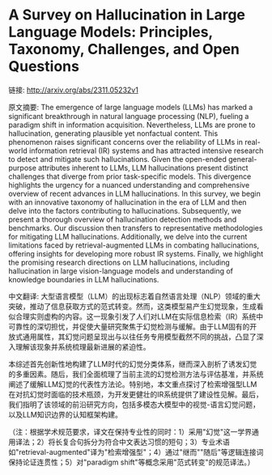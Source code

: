 # A Survey on Hallucination in Large Language Models: Principles, Taxonomy, Challenges, and Open Questions

链接: http://arxiv.org/abs/2311.05232v1

原文摘要:
The emergence of large language models (LLMs) has marked a significant
breakthrough in natural language processing (NLP), fueling a paradigm shift in
information acquisition. Nevertheless, LLMs are prone to hallucination,
generating plausible yet nonfactual content. This phenomenon raises significant
concerns over the reliability of LLMs in real-world information retrieval (IR)
systems and has attracted intensive research to detect and mitigate such
hallucinations. Given the open-ended general-purpose attributes inherent to
LLMs, LLM hallucinations present distinct challenges that diverge from prior
task-specific models. This divergence highlights the urgency for a nuanced
understanding and comprehensive overview of recent advances in LLM
hallucinations. In this survey, we begin with an innovative taxonomy of
hallucination in the era of LLM and then delve into the factors contributing to
hallucinations. Subsequently, we present a thorough overview of hallucination
detection methods and benchmarks. Our discussion then transfers to
representative methodologies for mitigating LLM hallucinations. Additionally,
we delve into the current limitations faced by retrieval-augmented LLMs in
combating hallucinations, offering insights for developing more robust IR
systems. Finally, we highlight the promising research directions on LLM
hallucinations, including hallucination in large vision-language models and
understanding of knowledge boundaries in LLM hallucinations.

中文翻译:
大型语言模型（LLM）的出现标志着自然语言处理（NLP）领域的重大突破，推动了信息获取方式的范式转变。然而，这类模型易产生幻觉现象，生成看似合理实则虚构的内容。这一现象引发了人们对LLM在实际信息检索（IR）系统中可靠性的深切担忧，并促使大量研究聚焦于幻觉检测与缓解。由于LLM固有的开放式通用属性，其幻觉问题呈现出与以往任务专用模型截然不同的挑战，凸显了深入理解该现象并系统梳理最新进展的紧迫性。

本综述首先创新性地构建了LLM时代的幻觉分类体系，继而深入剖析了诱发幻觉的多重因素。随后，我们全面梳理了当前主流的幻觉检测方法与评估基准，并系统阐述了缓解LLM幻觉的代表性方法论。特别地，本文重点探讨了检索增强型LLM在对抗幻觉时面临的技术瓶颈，为开发更健壮的IR系统提供了建设性见解。最后，我们指明了该领域的前沿研究方向，包括多模态大模型中的视觉-语言幻觉问题，以及LLM知识边界的认知框架构建。

（注：根据学术规范要求，译文在保持专业性的同时：1）采用"幻觉"这一学界通用译法；2）将长复合句拆分为符合中文表达习惯的短句；3）专业术语如"retrieval-augmented"译为"检索增强型"；4）通过"继而""随后"等逻辑连接词保持论证连贯性；5）对"paradigm shift"等概念采用"范式转变"的规范译法。）
